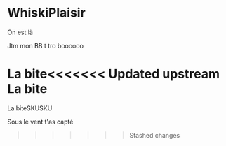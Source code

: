 # WhiskiPlaisir
On est là

Jtm mon BB t tro boooooo

La bite<<<<<<< Updated upstream
La bite
=======
La biteSKUSKU

Sous le vent t'as capté
>>>>>>> Stashed changes
